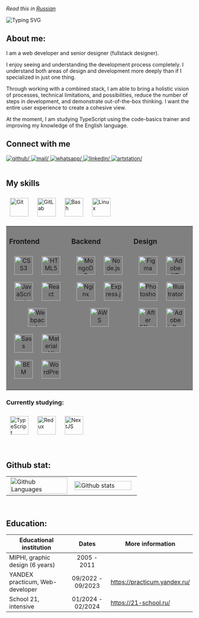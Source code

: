 *Read this in [Russian](README.rus.md)*

![Typing SVG](https://readme-typing-svg.herokuapp.com?font=Fira+Code&pause=1000&random=false&width=435&lines=hi,+I'm+Anastasia)

## About me:

I am a web developer and senior designer (fullstack designer).

I enjoy seeing and understanding the development process completely.
I understand both areas of design and development more deeply than if I specialized in just one thing.

Through working with a combined stack, I am able to bring a holistic vision of processes, technical limitations, and possibilities, reduce the number of steps in development, and demonstrate out-of-the-box thinking. I want the entire user experience to create a cohesive view.

At the moment, I am studying TypeScript using the code-basics trainer and improving my knowledge of the English language.

## Connect with me

<div align="left">

  <a href="https://github.com/Anastasy-ya" target="_blank">
    <img src="https://img.shields.io/badge/github-rgb(47,79,79)?style=for-the-badge&logo=github&logoColor=white" alt=github/>
  </a>

  <a href="mailto:anastasy-ya@mail.ru" target="_blank">
    <img src="https://img.shields.io/badge/mail-red?style=for-the-badge&logo=maildotru&logoColor=white" alt=mail/>
  </a>

  <a href="https://wa.me/79105465796" target="_blank">
    <img src="https://img.shields.io/badge/whatsapp-rgb(50,205,50)?style=for-the-badge&logo=whatsapp&logoColor=white" alt=whatsapp/>
  </a>

  <a href="https://linkedin.com/in/anastasy-ya" target="_blank">
    <img src="https://img.shields.io/badge/linkedin-rgb(70,130,180)?style=for-the-badge&logo=linkedin&logoColor=white" alt=linkedin/>
  </a>

  <a href="anastasy_ya.artstation.com" target="_blank">
    <img src="https://img.shields.io/badge/artstation-blue?style=for-the-badge&logo=artstation&logoColor=white" alt=artstation/>
  </a>

</div>

<br/>

## My skills

<a href="https://github.com/" target="_blank"><img style="margin: 10px" src="https://profilinator.rishav.dev/skills-assets/git-scm-icon.svg" alt="Git" height="50" title="Git" /></a>
<a href="https://about.gitlab.com/" target="_blank"><img style="margin: 10px" src="https://profilinator.rishav.dev/skills-assets/gitlab.svg" alt="GitLab" height="50" /></a> 
<a href="https://www.gnu.org/software/bash/" target="_blank"><img style="margin: 10px" src="https://profilinator.rishav.dev/skills-assets/gnu_bash-icon.svg" alt="Bash" height="50" title="Bash" /></a>
<a href="https://www.linux.org/" target="_blank"><img style="margin: 10px" src="https://profilinator.rishav.dev/skills-assets/linux-original.svg" alt="Linux" height="50" /></a>  

<table bgcolor="grey">
<tr>
<td valign="top" width="33%">

### Frontend
  <div align="center">
 
  <a href="https://www.w3schools.com/css/" target="_blank"><img style="margin: 10px" src="https://profilinator.rishav.dev/skills-assets/css3-original-wordmark.svg" alt="CSS3" height="50"  title="CSS3" /></a>
  <a href="https://en.wikipedia.org/wiki/HTML5" target="_blank"><img style="margin: 10px" src="https://profilinator.rishav.dev/skills-assets/html5-original-wordmark.svg" alt="HTML5" height="50" title="HTML5" /></a>
  <a href="https://www.javascript.com/" target="_blank"><img style="margin: 10px" src="https://profilinator.rishav.dev/skills-assets/javascript-original.svg" alt="JavaScript" height="50" title="JavaScript" /></a>
  <a href="https://reactjs.org/" target="_blank"><img style="margin: 10px" src="https://profilinator.rishav.dev/skills-assets/react-original-wordmark.svg" alt="React" height="50" title="React" /></a>
  <a href="https://webpack.js.org/" target="_blank"><img style="margin: 10px" src="https://profilinator.rishav.dev/skills-assets/webpack-original.svg" alt="Webpack" height="50" title="Webpack" /></a>   
  <a href="https://sass-lang.com/" target="_blank"><img style="margin: 10px" src="https://profilinator.rishav.dev/skills-assets/sass-original.svg" alt="Sass" height="50" title="Sass" /></a> 
  <a href="https://mui.com/" target="_blank"><img style="margin: 10px" src="https://profilinator.rishav.dev/skills-assets/mui.png" alt="Material UI" height="50" title="Material UI" /></a>
  <a href="http://getbem.com/" target="_blank"><img style="margin: 10px" src="https://profilinator.rishav.dev/skills-assets/bem.svg" alt="BEM" height="50" title="BEM" /></a>
  <a href="https://wordpress.com/" target="_blank"><img style="margin: 10px" src="https://profilinator.rishav.dev/skills-assets/wordpress.png" alt="WordPress" height="50" title="WordPress" /></a>
  </div>

</td>
<td valign="top" width="33%">

### Backend
<div align="center">
<a href="https://www.mongodb.com/" target="_blank"><img style="margin: 10px" src="https://profilinator.rishav.dev/skills-assets/mongodb-original-wordmark.svg" alt="MongoDB" height="50" title="MongoDB" /></a>  
<a href="https://nodejs.org/" target="_blank"><img style="margin: 10px" src="https://profilinator.rishav.dev/skills-assets/nodejs-original-wordmark.svg" alt="Node.js" height="50" title="Node.js" /></a>  
<a href="https://www.nginx.com/" target="_blank"><img style="margin: 10px" src="https://profilinator.rishav.dev/skills-assets/nginx-original.svg" alt="Nginx" height="50" title="Nginx" /></a> 
<a href="https://expressjs.com/" target="_blank"><img style="margin: 10px" src="https://profilinator.rishav.dev/skills-assets/express-original-wordmark.svg" alt="Express.js" height="50" title="Express.js" /></a>   
<a href="https://aws.amazon.com/" target="_blank"><img style="margin: 10px" src="https://profilinator.rishav.dev/skills-assets/amazonwebservices-original-wordmark.svg" alt="AWS" height="50" title="AWS" /></a>  
</div>

</td>
<td valign="top" width="33%">

### Design
<div align="center">
<a href="https://www.figma.com/" target="_blank"><img style="margin: 10px" src="https://profilinator.rishav.dev/skills-assets/figma-icon.svg" alt="Figma" height="50" title="Figma" /></a>
<a href="https://www.adobe.com/in/products/xd.html" target="_blank"><img style="margin: 10px" src="https://profilinator.rishav.dev/skills-assets/adobexd.png" alt="Adobe XD" height="50" title="Adobe XD" /></a>
<a href="https://www.adobe.com/in/products/photoshop.html" target="_blank"><img style="margin: 10px" src="https://profilinator.rishav.dev/skills-assets/photoshop-plain.svg" alt="Photoshop" height="50" title="Photoshop" /></a>
<a href="https://www.adobe.com/in/products/illustrator.html" target="_blank"><img style="margin: 10px" src="https://profilinator.rishav.dev/skills-assets/adobe_illustrator-icon.svg" alt="Illustrator" height="50" title="Illustrator" /></a>
<a href="https://www.adobe.com/in/products/aftereffects.html" target="_blank"><img style="margin: 10px" src="https://profilinator.rishav.dev/skills-assets/aftereffects.png" alt="After Effects" height="50" title="After Effects" /></a>
<a href="https://www.adobe.com/in/products/indesign.html" target="_blank"><img style="margin: 10px" src="https://profilinator.rishav.dev/skills-assets/adobeindesign.svg" alt="Adobe InDesign" height="50" title="Adobe InDesign" /></a>
</div>

</td>
</tr>
</table>

### Сurrently studying:

<a href="https://www.typescriptlang.org/" target="_blank"><img style="margin: 10px" src="https://profilinator.rishav.dev/skills-assets/typescript-original.svg" alt="TypeScript" height="50" title="TypeScript" /></a>
<a href="https://redux.js.org/" target="_blank"><img style="margin: 10px" src="https://profilinator.rishav.dev/skills-assets/redux-original.svg" alt="Redux" height="50" /></a>
<a href="https://nextjs.org/" target="_blank"><img style="margin: 10px" src="https://profilinator.rishav.dev/skills-assets/nextjs.png" alt="NextJS" height="50" title="NextJS" /></a>

<br/>

## Github stat:

<table style="overflow: hidden;">
  <tr style="overflow: hidden;">
    <td width="50%">
      <img width="98%" align="right" alt="Github Languages" src="https://github-readme-stats-sigma-five.vercel.app/api/top-langs/?username=Anastasy-ya&layout=compact&theme=radical" />
    </td>
    <td width="50%">
      <img width="98%" align="left"  src="http://github-readme-streak-stats.herokuapp.com?user=Anastasy-ya&theme=radical" alt="Github stats" />
    </td>
  </tr>
</table>

<br/>

## Education:

  |       Educational institution       |       Dates         |                  More information                   |
  | ----------------------------------- | :-----------------: | --------------------------------------------------- |
  |   MIPHI, graphic design (6 years)   |     2005 - 2011     |                                                     |
  |   YANDEX practicum, Web-developer   |  09/2022 - 09/2023  |             https://practicum.yandex.ru/            |
  |         School 21, intensive        |  01/2024 - 02/2024  |                https://21-school.ru/                |


<!-- [![LeetCode stats](https://leetcode-stats-six.vercel.app/api?username=Anastasy-ya&theme=dark)](https://github.com/Anastasy-ya/leetcode-stats) -->

